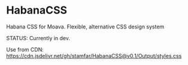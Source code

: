 # HabanaCSS
 Habana CSS for Moava.
 Flexible, alternative CSS design system

STATUS: Currently in dev.

Use from CDN: https://cdn.jsdelivr.net/gh/stamfar/HabanaCSS@v0.1/Output/styles.css
